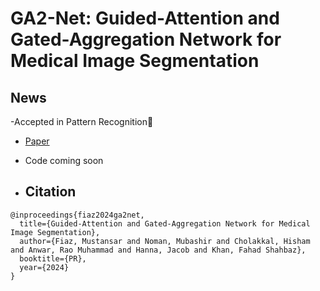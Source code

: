 # GA2-Net: Guided-Attention and Gated-Aggregation Network for Medical Image Segmentation

## News
-Accepted in Pattern Recognition🥳
- [Paper](https://www.sciencedirect.com/science/article/pii/S0031320324005636)

- Code coming soon

- ## Citation

```
@inproceedings{fiaz2024ga2net,
  title={Guided-Attention and Gated-Aggregation Network for Medical Image Segmentation},
  author={Fiaz, Mustansar and Noman, Mubashir and Cholakkal, Hisham and Anwar, Rao Muhammad and Hanna, Jacob and Khan, Fahad Shahbaz},
  booktitle={PR},
  year={2024}
}
